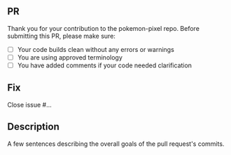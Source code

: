 ## PR

Thank you for your contribution to the pokemon-pixel repo.
Before submitting this PR, please make sure:

- [ ] Your code builds clean without any errors or warnings
- [ ] You are using approved terminology
- [ ] You have added comments if your code needed clarification

## Fix

Close issue #...

## Description

A few sentences describing the overall goals of the pull request's commits.
